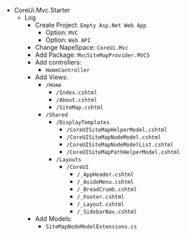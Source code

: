 ﻿

- CoreUi.Mvc.Starter 
  - Log
    + Create Project: `Empty Asp.Net Web App`
      + Option: `MVC`
      + Option: `Web API`
    + Change NapeSpace: `CoreUi.Mvc`
    + Add Package: `MvcSiteMapProvider.MVC5`
    + Add controllers:
      + `HomeController`
    + Add Views:
      + `/Home`
        + `/Index.cshtml`
        + `/About.cshtml`
        + `/SiteMap.cshtml`
      + `/Shared`
        + `/DisplayTemplates`
          + `/CoreUISiteMapHelperModel.cshtml`
          + `/CoreUISiteMapNodeModel.cshtml`
          + `/CoreUISiteMapNodeModelList.cshtml`
          + `/CoreUISiteMapPathHelperModel.cshtml`
        + `/Layouts`
          + `/CoreUI`
            + `/_AppHeader.cshtml`
            + `/_AsideMenu.cshtml`
            + `/_BreadCrumb.cshtml`
            + `/_Footer.cshtml`
            + `/_Layout.cshtml`
            + `/_SidebarNav.cshtml`        
    + Add Models:
      + `SiteMapNodeModelExtensions.cs`